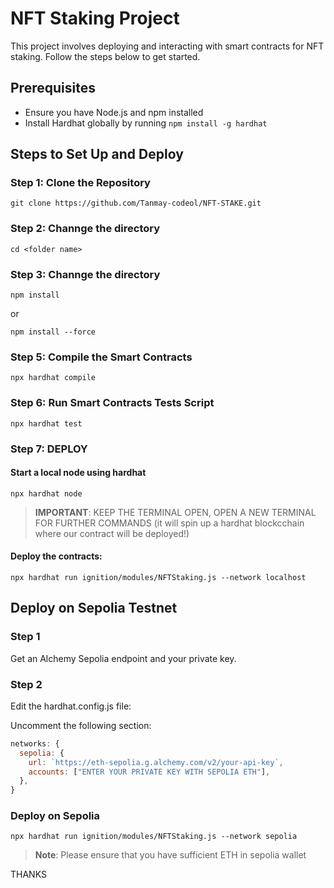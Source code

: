 # NFT Staking Project

This project involves deploying and interacting with smart contracts for NFT staking. Follow the steps below to get started.

## Prerequisites

- Ensure you have Node.js and npm installed
- Install Hardhat globally by running `npm install -g hardhat`

## Steps to Set Up and Deploy

### Step 1: Clone the Repository

`git clone https://github.com/Tanmay-codeol/NFT-STAKE.git`

### Step 2: Channge the directory

`cd <folder name>`

### Step 3: Channge the directory

`npm install`

or

`npm install --force`

### Step 5: Compile the Smart Contracts

`npx hardhat compile`

### Step 6: Run Smart Contracts Tests Script

`npx hardhat test`

### Step 7: DEPLOY

#### Start a local node using hardhat

`npx hardhat node`

> **IMPORTANT**: KEEP THE TERMINAL OPEN, OPEN A NEW TERMINAL FOR FURTHER COMMANDS (it will spin up a hardhat blockcchain where our contract will be deployed!)

#### Deploy the contracts:

`npx hardhat run ignition/modules/NFTStaking.js --network localhost`

## Deploy on Sepolia Testnet

### Step 1

Get an Alchemy Sepolia endpoint and your private key.

### Step 2

Edit the hardhat.config.js file:

Uncomment the following section:

```javascript
networks: {
  sepolia: {
    url: `https://eth-sepolia.g.alchemy.com/v2/your-api-key`,
    accounts: ["ENTER YOUR PRIVATE KEY WITH SEPOLIA ETH"],
  },
}
```

### Deploy on Sepolia

`npx hardhat run ignition/modules/NFTStaking.js --network sepolia`

> **Note**: Please ensure that you have sufficient ETH in sepolia wallet

THANKS
